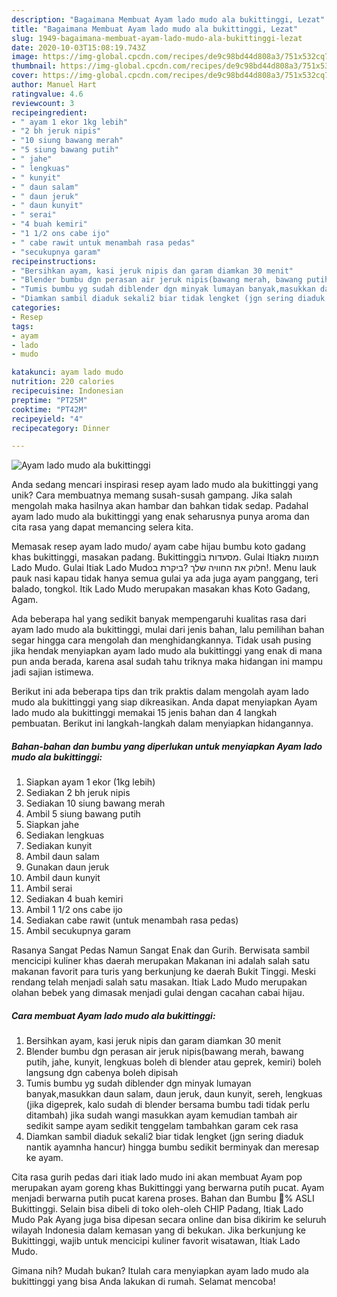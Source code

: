 ```yaml
---
description: "Bagaimana Membuat Ayam lado mudo ala bukittinggi, Lezat"
title: "Bagaimana Membuat Ayam lado mudo ala bukittinggi, Lezat"
slug: 1949-bagaimana-membuat-ayam-lado-mudo-ala-bukittinggi-lezat
date: 2020-10-03T15:08:19.743Z
image: https://img-global.cpcdn.com/recipes/de9c98bd44d808a3/751x532cq70/ayam-lado-mudo-ala-bukittinggi-foto-resep-utama.jpg
thumbnail: https://img-global.cpcdn.com/recipes/de9c98bd44d808a3/751x532cq70/ayam-lado-mudo-ala-bukittinggi-foto-resep-utama.jpg
cover: https://img-global.cpcdn.com/recipes/de9c98bd44d808a3/751x532cq70/ayam-lado-mudo-ala-bukittinggi-foto-resep-utama.jpg
author: Manuel Hart
ratingvalue: 4.6
reviewcount: 3
recipeingredient:
- " ayam 1 ekor 1kg lebih"
- "2 bh jeruk nipis"
- "10 siung bawang merah"
- "5 siung bawang putih"
- " jahe"
- " lengkuas"
- " kunyit"
- " daun salam"
- " daun jeruk"
- " daun kunyit"
- " serai"
- "4 buah kemiri"
- "1 1/2 ons cabe ijo"
- " cabe rawit untuk menambah rasa pedas"
- "secukupnya garam"
recipeinstructions:
- "Bersihkan ayam, kasi jeruk nipis dan garam diamkan 30 menit"
- "Blender bumbu dgn perasan air jeruk nipis(bawang merah, bawang putih, jahe, kunyit, lengkuas boleh di blender atau geprek, kemiri) boleh langsung dgn cabenya boleh dipisah"
- "Tumis bumbu yg sudah diblender dgn minyak lumayan banyak,masukkan daun salam, daun jeruk, daun kunyit, sereh, lengkuas (jika digeprek, kalo sudah di blender bersama bumbu tadi tidak perlu ditambah) jika sudah wangi masukkan ayam kemudian tambah air sedikit sampe ayam sedikit tenggelam tambahkan garam cek rasa"
- "Diamkan sambil diaduk sekali2 biar tidak lengket (jgn sering diaduk nantik ayamnha hancur) hingga bumbu sedikit berminyak dan meresap ke ayam."
categories:
- Resep
tags:
- ayam
- lado
- mudo

katakunci: ayam lado mudo 
nutrition: 220 calories
recipecuisine: Indonesian
preptime: "PT25M"
cooktime: "PT42M"
recipeyield: "4"
recipecategory: Dinner

---
```



![Ayam lado mudo ala bukittinggi](https://img-global.cpcdn.com/recipes/de9c98bd44d808a3/751x532cq70/ayam-lado-mudo-ala-bukittinggi-foto-resep-utama.jpg)

Anda sedang mencari inspirasi resep ayam lado mudo ala bukittinggi yang unik? Cara membuatnya memang susah-susah gampang. Jika salah mengolah maka hasilnya akan hambar dan bahkan tidak sedap. Padahal ayam lado mudo ala bukittinggi yang enak seharusnya punya aroma dan cita rasa yang dapat memancing selera kita.

Memasak resep ayam lado mudo/ ayam cabe hijau bumbu koto gadang khas bukittinggi, masakan padang. מסעדות ב‪Bukittinggi‬. תמונות מ‪Gulai Itiak Lado Mudo‬. ביקרת ב‪Gulai Itiak Lado Mudo‬? חלוק את החוויה שלך!. Menu lauk pauk nasi kapau tidak hanya semua gulai ya ada juga ayam panggang, teri balado, tongkol. Itik Lado Mudo merupakan masakan khas Koto Gadang, Agam.

Ada beberapa hal yang sedikit banyak mempengaruhi kualitas rasa dari ayam lado mudo ala bukittinggi, mulai dari jenis bahan, lalu pemilihan bahan segar hingga cara mengolah dan menghidangkannya. Tidak usah pusing jika hendak menyiapkan ayam lado mudo ala bukittinggi yang enak di mana pun anda berada, karena asal sudah tahu triknya maka hidangan ini mampu jadi sajian istimewa.


Berikut ini ada beberapa tips dan trik praktis dalam mengolah ayam lado mudo ala bukittinggi yang siap dikreasikan. Anda dapat menyiapkan Ayam lado mudo ala bukittinggi memakai 15 jenis bahan dan 4 langkah pembuatan. Berikut ini langkah-langkah dalam menyiapkan hidangannya.

<!--inarticleads1-->

##### Bahan-bahan dan bumbu yang diperlukan untuk menyiapkan Ayam lado mudo ala bukittinggi:

1. Siapkan  ayam 1 ekor (1kg lebih)
1. Sediakan 2 bh jeruk nipis
1. Sediakan 10 siung bawang merah
1. Ambil 5 siung bawang putih
1. Siapkan  jahe
1. Sediakan  lengkuas
1. Sediakan  kunyit
1. Ambil  daun salam
1. Gunakan  daun jeruk
1. Ambil  daun kunyit
1. Ambil  serai
1. Sediakan 4 buah kemiri
1. Ambil 1 1/2 ons cabe ijo
1. Sediakan  cabe rawit (untuk menambah rasa pedas)
1. Ambil secukupnya garam


Rasanya Sangat Pedas Namun Sangat Enak dan Gurih. Berwisata sambil mencicipi kuliner khas daerah merupakan Makanan ini adalah salah satu makanan favorit para turis yang berkunjung ke daerah Bukit Tinggi. Meski rendang telah menjadi salah satu masakan. Itiak Lado Mudo merupakan olahan bebek yang dimasak menjadi gulai dengan cacahan cabai hijau. 

<!--inarticleads2-->

##### Cara membuat Ayam lado mudo ala bukittinggi:

1. Bersihkan ayam, kasi jeruk nipis dan garam diamkan 30 menit
1. Blender bumbu dgn perasan air jeruk nipis(bawang merah, bawang putih, jahe, kunyit, lengkuas boleh di blender atau geprek, kemiri) boleh langsung dgn cabenya boleh dipisah
1. Tumis bumbu yg sudah diblender dgn minyak lumayan banyak,masukkan daun salam, daun jeruk, daun kunyit, sereh, lengkuas (jika digeprek, kalo sudah di blender bersama bumbu tadi tidak perlu ditambah) jika sudah wangi masukkan ayam kemudian tambah air sedikit sampe ayam sedikit tenggelam tambahkan garam cek rasa
1. Diamkan sambil diaduk sekali2 biar tidak lengket (jgn sering diaduk nantik ayamnha hancur) hingga bumbu sedikit berminyak dan meresap ke ayam.


Cita rasa gurih pedas dari itiak lado mudo ini akan membuat Ayam pop merupakan ayam goreng khas Bukittinggi yang berwarna putih pucat. Ayam menjadi berwarna putih pucat karena proses. Bahan dan Bumbu 💯% ASLI Bukittinggi. Selain bisa dibeli di toko oleh-oleh CHIP Padang, Itiak Lado Mudo Pak Ayang juga bisa dipesan secara online dan bisa dikirim ke seluruh wilayah Indonesia dalam kemasan yang di bekukan. Jika berkunjung ke Bukittinggi, wajib untuk mencicipi kuliner favorit wisatawan, Itiak Lado Mudo. 

Gimana nih? Mudah bukan? Itulah cara menyiapkan ayam lado mudo ala bukittinggi yang bisa Anda lakukan di rumah. Selamat mencoba!
